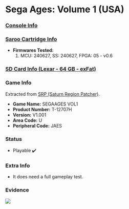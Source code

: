# Sega Ages: Volume 1 (USA)

### [Console Info](../../../../../Info/Consoles/VA13/README.md)

### [Saroo Cartridge Info](../../../../../Info/Cartridges/GuangzhouSanStarOnlineShop/1.6/README.md)

- <b>Firmwares Tested:</b>
  1. MCU: 240627, SS: 240627, FPGA: 05 - v0.6

### [SD Card Info (Lexar - 64 GB - exFat)](../../../../../Info/SdCards/Lexar/64GB/exfat/README.md)

### Game Info

Extracted from [SRP (Saturn Region Patcher)](https://segaxtreme.net/resources/saturn-region-patcher.81/download).

- <b>Game Name:</b> SEGAAGES VOL1
- <b>Product Number:</b> T-12707H
- <b>Version:</b> V1.001
- <b>Area Code:</b> U
- <b>Peripheral Code:</b> JAES

### Status

- Playable :heavy_check_mark:

### Extra Info

- It does need a full gameplay test.

### Evidence

[![](https://img.youtube.com/vi/SHB0KBtCjno/0.jpg)](https://www.youtube.com/watch?v=SHB0KBtCjno)
